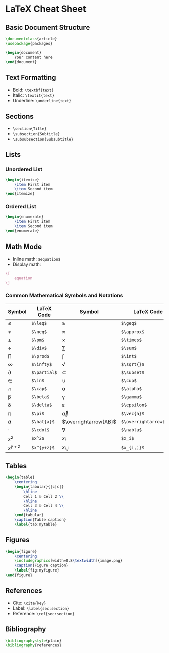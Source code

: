 # LaTeX Cheat Sheet

## Basic Document Structure
```tex
\documentclass{article}
\usepackage{packages}

\begin{document}
    Your content here
\end{document}
```

## Text Formatting
- Bold: `\textbf{text}`
- Italic: `\textit{text}`
- Underline: `\underline{text}`

## Sections
- `\section{Title}`
- `\subsection{Subtitle}`
- `\subsubsection{Subsubtitle}`

## Lists
### Unordered List
```tex
\begin{itemize}
    \item First item
    \item Second item
\end{itemize}
```

### Ordered List
```tex
\begin{enumerate}
    \item First item
    \item Second item
\end{enumerate}
```

## Math Mode
- Inline math: `$equation$`
- Display math: 
```tex
\[
    equation
\]
```

### Common Mathematical Symbols and Notations

| Symbol | LaTeX Code | Symbol | LaTeX Code |
|--------|------------|--------|------------|
| ≤      | `$\leq$`   | ≥      | `$\geq$`   |
| ≠      | `$\neq$`   | ≈      | `$\approx$`|
| ±      | `$\pm$`    | ×      | `$\times$` |
| ÷      | `$\div$`   | ∑      | `$\sum$`   |
| ∏      | `$\prod$`  | ∫      | `$\int$`   |
| ∞      | `$\infty$` | √      | `$\sqrt{}$`|
| ∂      | `$\partial$`| ⊂     | `$\subset$`|
| ∈      | `$\in$`    | ∪      | `$\cup$`   |
| ∩      | `$\cap$`   | α      | `$\alpha$` |
| β      | `$\beta$`  | γ      | `$\gamma$` |
| δ      | `$\delta$` | ε      | `$\epsilon$`|
| π      | `$\pi$`    | $\vec{a}$ | `$\vec{a}$` |
| $\hat{a}$ | `$\hat{a}$` | $\overrightarrow{AB}$ | `$\overrightarrow{AB}$` |
| $\cdot$ | `$\cdot$` | $\nabla$ | `$\nabla$` |
| $x^2$  | `$x^2$`    | $x_i$  | `$x_i$`    |
| $x^{y+z}$ | `$x^{y+z}$` | $x_{i,j}$ | `$x_{i,j}$` |

## Tables
```tex
\begin{table}
    \centering
    \begin{tabular}{|c|c|}
        \hline
        Cell 1 & Cell 2 \\
        \hline
        Cell 3 & Cell 4 \\
        \hline
    \end{tabular}
    \caption{Table caption}
    \label{tab:mytable}
```

## Figures
```tex
\begin{figure}
    \centering
    \includegraphics[width=0.8\textwidth]{image.png}
    \caption{Figure caption}
    \label{fig:myfigure}
\end{figure}
```

## References
- Cite: `\cite{key}`
- Label: `\label{sec:section}`
- Reference: `\ref{sec:section}`

## Bibliography
```tex
\bibliographystyle{plain}
\bibliography{references}
```
